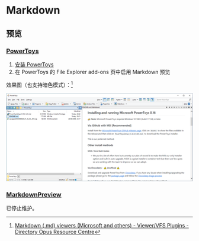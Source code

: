 # Markdown
## 预览
### [PowerToys](https://github.com/microsoft/PowerToys)
1. [安装 PowerToys](https://aka.ms/getPowertoys)
2. 在 PowerToys 的 File Explorer add-ons 页中启用 Markdown 预览

效果图（也支持暗色模式）：[^do]

![](images/Markdown/PowerToys.png)

### [MarkdownPreview](https://github.com/Atrejoe/MarkdownPreview)
已停止维护。

[^do]: [Markdown (.md) viewers (Microsoft and others) - Viewer/VFS Plugins - Directory Opus Resource Centre](https://resource.dopus.com/t/markdown-md-viewers-microsoft-and-others/35051?u=chaoses-ib)